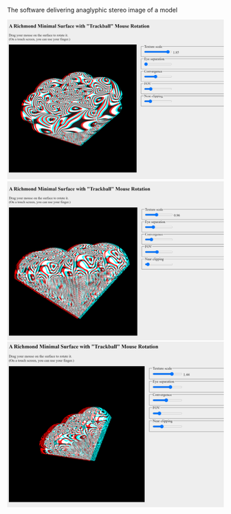 The software delivering anaglyphic stereo image of a model

![](https://github.com/maxxus13/vr/blob/main/screen1.png)
![](https://github.com/maxxus13/vr/blob/main/screen2.png)
![](https://github.com/maxxus13/vr/blob/main/screen3.png)
